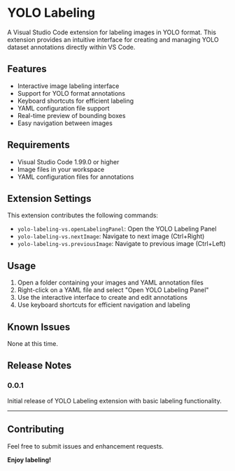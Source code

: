 # YOLO Labeling

A Visual Studio Code extension for labeling images in YOLO format. This extension provides an intuitive interface for creating and managing YOLO dataset annotations directly within VS Code.

## Features

- Interactive image labeling interface
- Support for YOLO format annotations
- Keyboard shortcuts for efficient labeling
- YAML configuration file support
- Real-time preview of bounding boxes
- Easy navigation between images

## Requirements

- Visual Studio Code 1.99.0 or higher
- Image files in your workspace
- YAML configuration files for annotations

## Extension Settings

This extension contributes the following commands:

* `yolo-labeling-vs.openLabelingPanel`: Open the YOLO Labeling Panel
* `yolo-labeling-vs.nextImage`: Navigate to next image (Ctrl+Right)
* `yolo-labeling-vs.previousImage`: Navigate to previous image (Ctrl+Left)

## Usage

1. Open a folder containing your images and YAML annotation files
2. Right-click on a YAML file and select "Open YOLO Labeling Panel"
3. Use the interactive interface to create and edit annotations
4. Use keyboard shortcuts for efficient navigation and labeling

## Known Issues

None at this time.

## Release Notes

### 0.0.1

Initial release of YOLO Labeling extension with basic labeling functionality.

---

## Contributing

Feel free to submit issues and enhancement requests.

**Enjoy labeling!**
